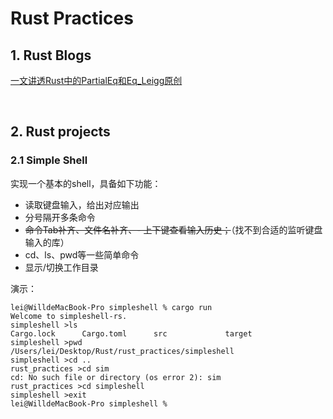 # Rust Practices

## 1. Rust Blogs
[一文讲透Rust中的PartialEq和Eq_Leigg原创](./blogs/about_eq_ord_trait.md)

<br>

## 2. Rust projects
### 2.1 Simple Shell
实现一个基本的shell，具备如下功能：

- 读取键盘输入，给出对应输出
- 分号隔开多条命令
- ~~命令Tab补齐、文件名补齐、- 上下键查看输入历史；~~（找不到合适的监听键盘输入的库）
- cd、ls、pwd等一些简单命令
- 显示/切换工作目录

演示：
```shell
lei@WilldeMacBook-Pro simpleshell % cargo run
Welcome to simpleshell-rs.
simpleshell >ls
Cargo.lock      Cargo.toml      src             target
simpleshell >pwd
/Users/lei/Desktop/Rust/rust_practices/simpleshell
simpleshell >cd ..
rust_practices >cd sim  
cd: No such file or directory (os error 2): sim
rust_practices >cd simpleshell
simpleshell >exit
lei@WilldeMacBook-Pro simpleshell %
```